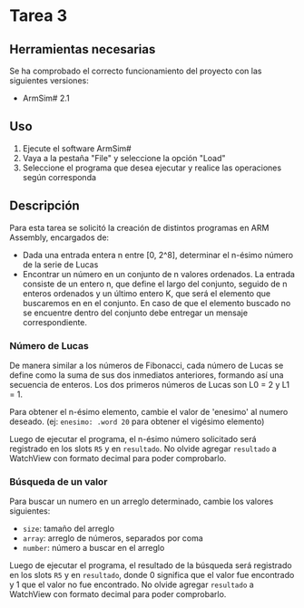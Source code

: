 # Tarea 3

## Herramientas necesarias

Se ha comprobado el correcto funcionamiento del proyecto con las siguientes versiones:
- ArmSim# 2.1

## Uso

1. Ejecute el software ArmSim#
2. Vaya a la pestaña "File" y seleccione la opción "Load"
3. Seleccione el programa que desea ejecutar y realice las operaciones según corresponda

## Descripción

Para esta tarea se solicitó la creación de distintos programas en ARM Assembly, encargados de:
- Dada una entrada entera n entre [0, 2^8], determinar el n-ésimo número de la serie de Lucas
- Encontrar un número en un conjunto de n valores ordenados. La entrada consiste de un entero n, que define el largo del conjunto, seguido de n enteros ordenados y un último entero K, que será el elemento que buscaremos en en el conjunto. En caso de que el elemento buscado no se encuentre dentro del conjunto debe entregar un mensaje correspondiente.

### Número de Lucas

De manera similar a los números de Fibonacci, cada número de Lucas se define como la suma de sus dos inmediatos anteriores, formando así una secuencia de enteros. Los dos primeros números de Lucas son L0 = 2 y L1 = 1.

Para obtener el n-ésimo elemento, cambie el valor de 'enesimo' al numero deseado. (ej: `enesimo: .word 20` para obtener el vigésimo elemento)

Luego de ejecutar el programa, el n-ésimo número solicitado será registrado en los slots `R5` y en `resultado`. No olvide agregar `resultado` a WatchView con formato decimal para poder comprobarlo.

### Búsqueda de un valor

Para buscar un numero en un arreglo determinado, cambie los valores siguientes:
- `size`: tamaño del arreglo
- `array`: arreglo de números, separados por coma
- `number`: número a buscar en el arreglo

Luego de ejecutar el programa, el resultado de la búsqueda será registrado en los slots `R5` y en `resultado`, donde 0 significa que el valor fue encontrado y 1 que el valor no fue encontrado. No olvide agregar `resultado` a WatchView con formato decimal para poder comprobarlo.
